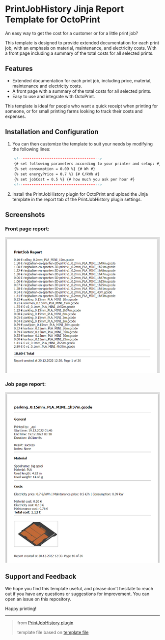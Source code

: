 # PrintJobHistory Jinja Report Template for OctoPrint
An easy way to get the cost for a customer or for a little print job?

This template is designed to provide extended documentation for each print job, with an emphasis on material, maintenance, and electricity costs. With a front page including a summary of the total costs for all selected prints.

## Features
- Extended documentation for each print job, including price, material, maintenance and electricity costs.
- A front page with a summary of the total costs for all selected prints.
- Easy to use and integrate with OctoPrint.

This template is ideal for people who want a quick receipt when printing for someone, or for small printing farms looking to track their costs and expenses.

## Installation and Configuration
1. You can then customize the template to suit your needs by modifying the following lines:

~~~~html
	<!------------------------------------->
	{# set following parameters according to your printer and setup: #}
	{% set consumption = 0.09 %} {# Wh #}
	{% set energyPrice = 0.7 %} {# €/kWh #}
	{% set jobCost = 0.5 %} {# how much you ask per hour #}
	<!------------------------------------->
~~~~

2. Install the PrintJobHistory plugin for OctoPrint and upload the Jinja template in the report tab of the PrintJobHistory plugin settings. 

## Screenshots
### Front page report:
![Front page](screenshots/Front-page.png)
### Job page report:
![Job page](screenshots/Job-example.png)


## Support and Feedback
We hope you find this template useful, and please don't hesitate to reach out if you have any questions or suggestions for improvement. You can open an issue on this repository.

Happy printing!
___

> from [PrintJobHistory plugin](https://github.com/OllisGit/OctoPrint-PrintJobHistory/edit/master/README.md)
>
> template file based on [template file](https://github.com/OllisGit/OctoPrint-PrintJobHistory/blob/eb49a9547b7b885b9d3f46f9df37b9b582e08739/octoprint_PrintJobHistory/templates/PrintJobHistory_defaultMultiPrintJobReport.jinja2)
